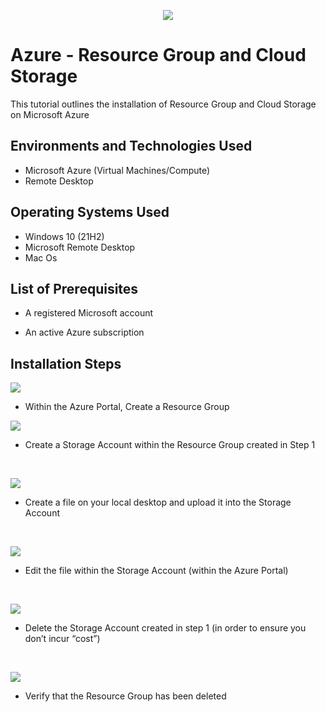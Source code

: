 <p align="center">
<img src="https://i.imgur.com/w9oAkDM.png"/>
</p>

<h1>Azure - Resource Group and Cloud Storage </h1>
This tutorial outlines the installation of Resource Group and Cloud Storage on Microsoft Azure<br />


<h2>Environments and Technologies Used</h2>

- Microsoft Azure (Virtual Machines/Compute)
- Remote Desktop

<h2>Operating Systems Used </h2>

- Windows 10</b> (21H2)
- Microsoft Remote Desktop
- Mac Os

<h2>List of Prerequisites</h2>

- A registered Microsoft account

- An active Azure subscription

<h2>Installation Steps</h2>


<p>
<img src="https://imgur.com/PNb8vwb.png"/>
</p>
<p>

-  Within the Azure Portal, Create a Resource Group
<p>
<img src="https://imgur.com/1e2CdE0.png"/>
</p>
<p>

- Create a Storage Account within the Resource Group created in Step 1
</p>
<br />

<p>
<img src="https://imgur.com/9vxL179.png"/> 
</p>
<p>

- Create a file on your local desktop and upload it into the Storage Account
</p>
<br />

<p>
<img src="https://imgur.com/ro4cZkO.pngl"/>
</p>
<p>

- Edit the file within the Storage Account (within the Azure Portal)
</p>
<br />

<p>
<img src="https://imgur.com/noLTjVo.png"/>
</p>
<p>

- Delete the Storage Account created in step 1 (in order to ensure you don’t incur “cost”)
</p>
<br />

<p>
<img src="https://imgur.com/2DZwP4x.png"/>
</p>
<p>

- Verify that the Resource Group has been deleted
</p>
<br />

